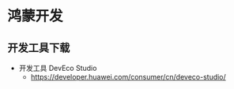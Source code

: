 # 鸿蒙开发

## 开发工具下载
- 开发工具 DevEco Studio
    - https://developer.huawei.com/consumer/cn/deveco-studio/

